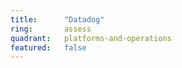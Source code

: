 ```yaml
---
title:      "Datadog"
ring:       assess
quadrant:   platforms-and-operations
featured:   false
---
```

